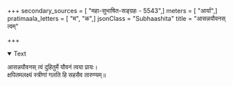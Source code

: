 +++
secondary_sources = [ "महा-सुभाषित-सङ्ग्रहः - 5543",]
meters = [ "आर्या",]
pratimaala_letters = [ "म", "क",]
jsonClass = "Subhaashita"
title = "आसन्नयौवनस् त्वम्"

+++

<details open><summary>Text</summary>

आसन्नयौवनस् त्वं दुहितुर्मे यौवनं त्वया प्रायः।  
क्षपितमलक्ष्यं स्त्रीणां गलति हि सहसैव तारुण्यम्॥
</details>
